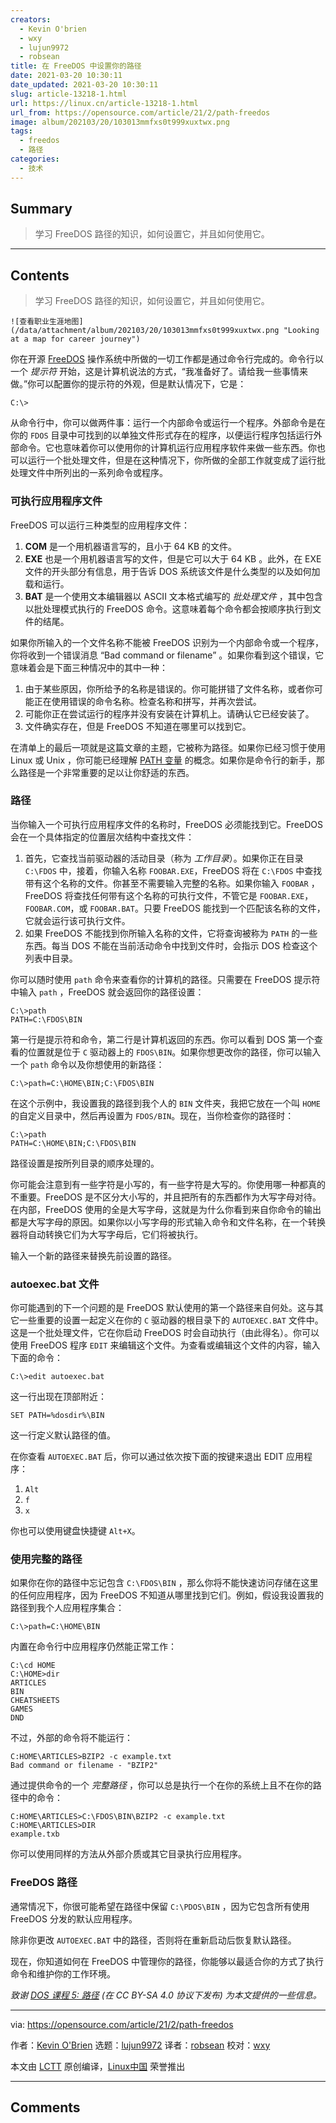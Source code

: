 ```yaml
---
creators:
  - Kevin O'brien
  - wxy
  - lujun9972
  - robsean
title: 在 FreeDOS 中设置你的路径
date: 2021-03-20 10:30:11
date_updated: 2021-03-20 10:30:11
slug: article-13218-1.html
url: https://linux.cn/article-13218-1.html
url_from: https://opensource.com/article/21/2/path-freedos
image: album/202103/20/103013mmfxs0t999xuxtwx.png
tags:
  - freedos
  - 路径
categories:
  - 技术
---
```


## Summary

> 学习 FreeDOS 路径的知识，如何设置它，并且如何使用它。

***

<!-- more -->

## Contents

> 
> 学习 FreeDOS 路径的知识，如何设置它，并且如何使用它。
> 
> 
> 

`![查看职业生涯地图](/data/attachment/album/202103/20/103013mmfxs0t999xuxtwx.png "Looking at a map for career journey")`

你在开源 [FreeDOS](https://www.freedos.org/) 操作系统中所做的一切工作都是通过命令行完成的。命令行以一个 *提示符* 开始，这是计算机说法的方式，“我准备好了。请给我一些事情来做。”你可以配置你的提示符的外观，但是默认情况下，它是：

```shell
C:\>
```

从命令行中，你可以做两件事：运行一个内部命令或运行一个程序。外部命令是在你的 `FDOS` 目录中可找到的以单独文件形式存在的程序，以便运行程序包括运行外部命令。它也意味着你可以使用你的计算机运行应用程序软件来做一些东西。你也可以运行一个批处理文件，但是在这种情况下，你所做的全部工作就变成了运行批处理文件中所列出的一系列命令或程序。

### 可执行应用程序文件

FreeDOS 可以运行三种类型的应用程序文件：

1. **COM** 是一个用机器语言写的，且小于 64 KB 的文件。
2. **EXE** 也是一个用机器语言写的文件，但是它可以大于 64 KB 。此外，在 EXE 文件的开头部分有信息，用于告诉 DOS 系统该文件是什么类型的以及如何加载和运行。
3. **BAT** 是一个使用文本编辑器以 ASCII 文本格式编写的 *批处理文件* ，其中包含以批处理模式执行的 FreeDOS 命令。这意味着每个命令都会按顺序执行到文件的结尾。

如果你所输入的一个文件名称不能被 FreeDOS 识别为一个内部命令或一个程序，你将收到一个错误消息 “Bad command or filename” 。如果你看到这个错误，它意味着会是下面三种情况中的其中一种：

1. 由于某些原因，你所给予的名称是错误的。你可能拼错了文件名称，或者你可能正在使用错误的命令名称。检查名称和拼写，并再次尝试。
2. 可能你正在尝试运行的程序并没有安装在计算机上。请确认它已经安装了。
3. 文件确实存在，但是 FreeDOS 不知道在哪里可以找到它。

在清单上的最后一项就是这篇文章的主题，它被称为路径。如果你已经习惯于使用 Linux 或 Unix ，你可能已经理解 [PATH 变量](https://opensource.com/article/17/6/set-path-linux) 的概念。如果你是命令行的新手，那么路径是一个非常重要的足以让你舒适的东西。

### 路径

当你输入一个可执行应用程序文件的名称时，FreeDOS 必须能找到它。FreeDOS 会在一个具体指定的位置层次结构中查找文件：

1. 首先，它查找当前驱动器的活动目录（称为 *工作目录*）。如果你正在目录 `C:\FDOS` 中，接着，你输入名称 `FOOBAR.EXE`，FreeDOS 将在 `C:\FDOS` 中查找带有这个名称的文件。你甚至不需要输入完整的名称。如果你输入 `FOOBAR` ，FreeDOS 将查找任何带有这个名称的可执行文件，不管它是 `FOOBAR.EXE`，`FOOBAR.COM`，或 `FOOBAR.BAT`。只要 FreeDOS 能找到一个匹配该名称的文件，它就会运行该可执行文件。
2. 如果 FreeDOS 不能找到你所输入名称的文件，它将查询被称为 `PATH` 的一些东西。每当 DOS 不能在当前活动命令中找到文件时，会指示 DOS 检查这个列表中目录。

你可以随时使用 `path` 命令来查看你的计算机的路径。只需要在 FreeDOS 提示符中输入 `path` ，FreeDOS 就会返回你的路径设置：

```shell
C:\>path
PATH=C:\FDOS\BIN
```

第一行是提示符和命令，第二行是计算机返回的东西。你可以看到 DOS 第一个查看的位置就是位于 `C` 驱动器上的 `FDOS\BIN`。如果你想更改你的路径，你可以输入一个 `path` 命令以及你想使用的新路径：

```shell
C:\>path=C:\HOME\BIN;C:\FDOS\BIN
```

在这个示例中，我设置我的路径到我个人的 `BIN` 文件夹，我把它放在一个叫 `HOME` 的自定义目录中，然后再设置为 `FDOS/BIN`。现在，当你检查你的路径时：

```shell
C:\>path
PATH=C:\HOME\BIN;C:\FDOS\BIN
```

路径设置是按所列目录的顺序处理的。

你可能会注意到有一些字符是小写的，有一些字符是大写的。你使用哪一种都真的不重要。FreeDOS 是不区分大小写的，并且把所有的东西都作为大写字母对待。在内部，FreeDOS 使用的全是大写字母，这就是为什么你看到来自你命令的输出都是大写字母的原因。如果你以小写字母的形式输入命令和文件名称，在一个转换器将自动转换它们为大写字母后，它们将被执行。

输入一个新的路径来替换先前设置的路径。

### autoexec.bat 文件

你可能遇到的下一个问题的是 FreeDOS 默认使用的第一个路径来自何处。这与其它一些重要的设置一起定义在你的 `C` 驱动器的根目录下的 `AUTOEXEC.BAT` 文件中。这是一个批处理文件，它在你启动 FreeDOS 时会自动执行（由此得名）。你可以使用 FreeDOS 程序 `EDIT` 来编辑这个文件。为查看或编辑这个文件的内容，输入下面的命令：

```shell
C:\>edit autoexec.bat
```

这一行出现在顶部附近：

```shell
SET PATH=%dosdir%\BIN
```

这一行定义默认路径的值。

在你查看 `AUTOEXEC.BAT` 后，你可以通过依次按下面的按键来退出 EDIT 应用程序：

1. `Alt`
2. `f`
3. `x`

你也可以使用键盘快捷键 `Alt+X`。

### 使用完整的路径

如果你在你的路径中忘记包含 `C:\FDOS\BIN` ，那么你将不能快速访问存储在这里的任何应用程序，因为 FreeDOS 不知道从哪里找到它们。例如，假设我设置我的路径到我个人应用程序集合：

```shell
C:\>path=C:\HOME\BIN
```

内置在命令行中应用程序仍然能正常工作：

```shell
C:\cd HOME
C:\HOME>dir
ARTICLES
BIN
CHEATSHEETS
GAMES
DND
```

不过，外部的命令将不能运行：

```shell
C:HOME\ARTICLES>BZIP2 -c example.txt
Bad command or filename - "BZIP2"
```

通过提供命令的一个 *完整路径* ，你可以总是执行一个在你的系统上且不在你的路径中的命令：

```shell
C:HOME\ARTICLES>C:\FDOS\BIN\BZIP2 -c example.txt
C:HOME\ARTICLES>DIR
example.txb
```

你可以使用同样的方法从外部介质或其它目录执行应用程序。

### FreeDOS 路径

通常情况下，你很可能希望在路径中保留 `C:\PDOS\BIN` ，因为它包含所有使用 FreeDOS 分发的默认应用程序。

除非你更改 `AUTOEXEC.BAT` 中的路径，否则将在重新启动后恢复默认路径。

现在，你知道如何在 FreeDOS 中管理你的路径，你能够以最适合你的方式了执行命令和维护你的工作环境。

*致谢 [DOS 课程 5: 路径](https://www.ahuka.com/dos-lessons-for-self-study-purposes/dos-lesson-5-the-path/) (在 CC BY-SA 4.0 协议下发布) 为本文提供的一些信息。*

---

via: <https://opensource.com/article/21/2/path-freedos>

作者：[Kevin O'Brien](https://opensource.com/users/ahuka) 选题：[lujun9972](https://github.com/lujun9972) 译者：[robsean](https://github.com/robsean) 校对：[wxy](https://github.com/wxy)

本文由 [LCTT](https://github.com/LCTT/TranslateProject) 原创编译，[Linux中国](https://linux.cn/) 荣誉推出

***

## Comments
